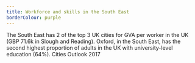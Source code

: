 ```yaml
---
title: Workforce and skills in the South East
borderColour: purple
---
```

The South East has 2 of the top 3 UK cities for GVA per worker in the UK (GBP 71.6k in Slough and Reading). Oxford, in the South East, has the second highest proportion of adults in the UK with university-level education (64%).
Cities Outlook 2017